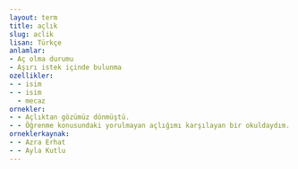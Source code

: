 ```yaml
---
layout: term
title: açlık
slug: aclik
lisan: Türkçe
anlamlar:
- Aç olma durumu
- Aşırı istek içinde bulunma
ozellikler:
- - isim
- - isim
  - mecaz
ornekler:
- - Açlıktan gözümüz dönmüştü.
- - Öğrenme konusundaki yorulmayan açlığımı karşılayan bir okuldaydım.
orneklerkaynak:
- - Azra Erhat
- - Ayla Kutlu
---
```

